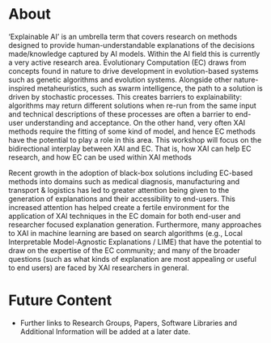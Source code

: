 # About

‘Explainable AI’ is an umbrella term that covers research on methods designed to provide human-understandable explanations of the decisions made/knowledge captured by AI models. Within the AI field this is currently a very active research area. Evolutionary Computation (EC) draws from concepts found in nature to drive development in evolution-based systems such as genetic algorithms and evolution systems. Alongside other nature-inspired metaheuristics, such as swarm intelligence, the path to a solution is driven by stochastic processes. This creates barriers to explainability: algorithms may return different solutions when re-run from the same input and technical descriptions of these processes are often a barrier to end-user understanding and acceptance. On the other hand, very often XAI methods require the fitting of some kind of model, and hence EC methods have the potential to play a role in this area. This workshop will focus on the bidirectional interplay between XAI and EC. That is, how XAI can help EC research, and how EC can be used within XAI methods

Recent growth in the adoption of black-box solutions including EC-based methods into domains such as medical diagnosis, manufacturing and transport & logistics has led to greater attention being given to the generation of explanations and their accessibility to end-users. This increased attention has helped create a fertile environment for the application of XAI techniques in the EC domain for both end-user and researcher focused explanation generation. Furthermore, many approaches to XAI in machine learning are based on search algorithms (e.g., Local Interpretable Model-Agnostic Explanations / LIME) that have the potential to draw on the expertise of the EC community; and many of the broader questions (such as what kinds of explanation are most appealing or useful to end users) are faced by XAI researchers in general.

# Future Content
- Further links to Research Groups, Papers, Software Libraries and Additional Information will be added at a later date.
